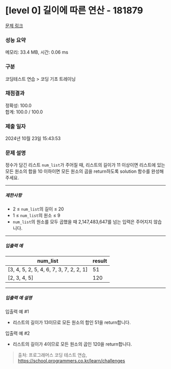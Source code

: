 # [level 0] 길이에 따른 연산 - 181879 

[문제 링크](https://school.programmers.co.kr/learn/courses/30/lessons/181879) 

### 성능 요약

메모리: 33.4 MB, 시간: 0.06 ms

### 구분

코딩테스트 연습 > 코딩 기초 트레이닝

### 채점결과

정확성: 100.0<br/>합계: 100.0 / 100.0

### 제출 일자

2024년 10월 23일 15:43:53

### 문제 설명

<p>정수가 담긴 리스트 <code>num_list</code>가 주어질 때, 리스트의 길이가 11 이상이면 리스트에 있는 모든 원소의 합을 10 이하이면 모든 원소의 곱을 return하도록 solution 함수를 완성해주세요.</p>

<hr>

<h5>제한사항</h5>

<ul>
<li>2 ≤ <code>num_list</code>의 길이 ≤ 20</li>
<li>1 ≤ <code>num_list</code>의 원소 ≤ 9</li>
<li><code>num_list</code>의 원소를 모두 곱했을 때&nbsp;2,147,483,647를 넘는 입력은 주어지지 않습니다.</li>
</ul>

<hr>

<h5>입출력 예</h5>
<table class="table">
        <thead><tr>
<th>num_list</th>
<th>result</th>
</tr>
</thead>
        <tbody><tr>
<td>[3, 4, 5, 2, 5, 4, 6, 7, 3, 7, 2, 2, 1]</td>
<td>51</td>
</tr>
<tr>
<td>[2, 3, 4, 5]</td>
<td>120</td>
</tr>
</tbody>
      </table>
<hr>

<h5>입출력 예 설명</h5>

<p>입출력 예 #1</p>

<ul>
<li>리스트의 길이가 13이므로 모든 원소의 합인 51을 return합니다.</li>
</ul>

<p>입출력 예 #2</p>

<ul>
<li>리스트의 길이가 4이므로 모든 원소의 곱인 120을 return합니다.</li>
</ul>


> 출처: 프로그래머스 코딩 테스트 연습, https://school.programmers.co.kr/learn/challenges